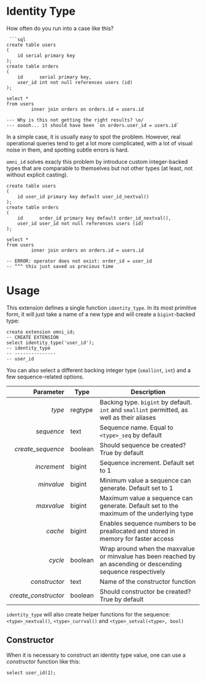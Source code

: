# Identity Type

How often do you run into a case like this?

```postgresql
 ```sql
create table users
(
    id serial primary key
);
create table orders
(
    id      serial primary key,
    user_id int not null references users (id)
);

select *
from users
         inner join orders on orders.id = users.id

--- Why is this not getting the right results? \o/
--- ooooh... it should have been `on orders.user_id = users.id`
```

In a simple case, it is usually easy to spot the problem. However, real operational queries tend to get a lot more
complicated, with a lot of visual noise in them, and spotting subtle errors is hard.

`omni_id` solves exacly this problem by introduce custom integer-backed types that are comparable to themselves but not
other types (at least, not without explicit casting).

```postgresql
create table users
(
    id user_id primary key default user_id_nextval()
);
create table orders
(
    id      order_id primary key default order_id_nextval(),
    user_id user_id not null references users (id)
);

select *
from users
         inner join orders on orders.id = users.id

-- ERROR: operator does not exist: order_id = user_id
-- ^^^ this just saved us precious time
```

# Usage

This extension defines a single function `identity_type`. In its most primitive form, it will just take a name of a new
type
and will create a `bigint`-backed type:

```postgresql
create extension omni_id;
-- CREATE EXTENSION
select identity_type('user_id');
-- identity_type 
-- ---------------
-- user_id
```

You can also select a different backing integer type (`smallint`, `int`) and a few sequence-related options.

|            Parameter | Type    | Description                                                                                                    |
|---------------------:|---------|----------------------------------------------------------------------------------------------------------------|
|               *type* | regtype | Backing type. `bigint` by default. `int` and `smallint` permitted, as well as their aliases                    |
|           *sequence* | text    | Sequence name. Equal to `<type>_seq` by default                                                                |
|    *create_sequence* | boolean | Should sequence be created? True by default                                                                    |
|          *increment* | bigint  | Sequence increment. Default set to 1                                                                           |
|           *minvalue* | bigint  | Minimum value a sequence can generate. Default set to 1                                                        |
|           *maxvalue* | bigint  | Maximum value a sequence can generate. Default set to the maximum of the underlying type                       |
|              *cache* | bigint  | Enables sequence numbers to be preallocated and stored in memory for faster access                             |
|              *cycle* | boolean | Wrap around when the maxvalue or minvalue has been reached by an ascending or descending sequence respectively |
|        *constructor* | text    | Name of the constructor function                                                                               |
| *create_constructor* | boolean | Should constructor be created? True by default                                                                 |

`identity_type` will also create helper functions for the sequence: `<type>_nextval()`, `<type>_currval()`
and `<type>_setval(<type>, bool)`

## Constructor

When it is necessary to construct an identity type value, one can use a _constructor_ function like this:

```postgresql
select user_id(1);
```
